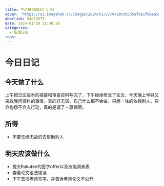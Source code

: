 ```yaml
---
title: 生活日记2024-1-28
cover: 'https://s1.imagehub.cc/images/2024/01/27/0420cc05d5efbe1f69ea5ad5d81f8c92.jpeg'
abbrlink: 54d73873
date: 2024-01-28 21:40:26
categories:
  - 生活日记
tags:
---
```


# 今日日记

## 今天做了什么
上午把日文版本的摘要和审查资料写完了，下午继续修改了论文，今天晚上学妹又来找我问资料的事情，真的好无语，自己什么都不会做，只想一味的依赖别人，只会抱怨不会去行动，真的是请了一尊佛啊。

## 所得
- 不要无缘无故的去帮助别人

## 明天应该做什么
- 提交Rakuten的签字offer以及技能调查表
- 查看论文语法错误
- 下午去找老师签字，并告诉老师论文不公开
